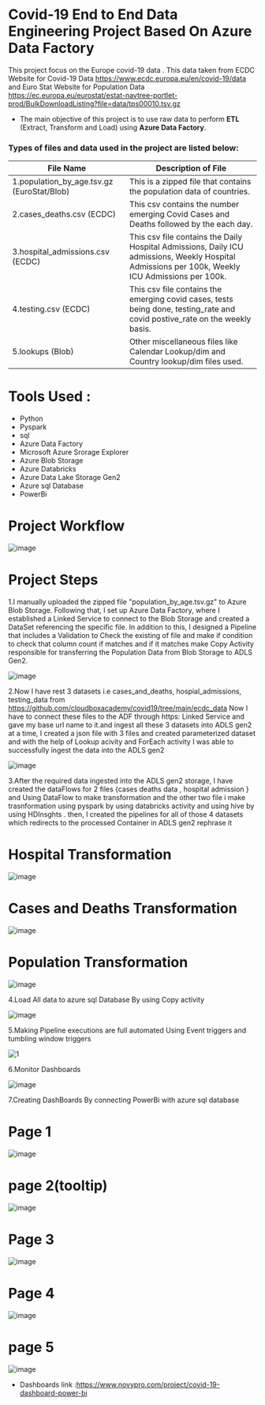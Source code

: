 # Covid-19 End to End Data Engineering Project Based On Azure Data Factory
This project focus on the Europe covid-19 data . This data taken from ECDC Website for Covid-19 Data https://www.ecdc.europa.eu/en/covid-19/data and Euro Stat Website for Population Data  https://ec.europa.eu/eurostat/estat-navtree-portlet-prod/BulkDownloadListing?file=data/tps00010.tsv.gz


* The main objective of this project is to use raw data to perform **ETL** (Extract, Transform and Load) using  **Azure Data Factory**.

### Types of files and data used in the project are listed below:

File Name | Description of File
-------- | ---------
1.population_by_age.tsv.gz (EuroStat/Blob) | This is a zipped file that contains the population data of countries.
2.cases_deaths.csv (ECDC) | This csv contains the number emerging Covid Cases and Deaths followed by the each day.
3.hospital_admissions.csv (ECDC) | This csv file contains the Daily Hospital Admissions, Daily ICU admissions, Weekly Hospital Admissions per 100k, Weekly ICU Admissions per 100k.
4.testing.csv (ECDC) | This csv file contains the emerging covid cases, tests being done, testing_rate and covid postive_rate on the weekly basis.
5.lookups (Blob) | Other miscellaneous  files like Calendar Lookup/dim and Country lookup/dim files used.

# Tools Used :
  * Python
  * Pyspark
  * sql
  * Azure Data Factory
  * Microsoft Azure Srorage Explorer
  * Azure Blob Storage
  * Azure Databricks
  * Azure Data Lake Storage Gen2
  * Azure sql Database
  * PowerBi

# Project Workflow

  ![image](https://github.com/Mustafamegahed20/Covid-19-Project-adf/assets/61358936/0b5cee77-3a26-40be-8586-41f7352cfa95)


# Project Steps 
  1.I manually uploaded the zipped file "population_by_age.tsv.gz" to Azure Blob Storage. Following that, I set up Azure Data Factory, where I established a Linked Service to connect to the Blob Storage and created a DataSet referencing the specific file. In addition to this, I designed a Pipeline that includes a Validation to Check the existing of file and make if condition to check that column count if matches and if it matches make Copy Activity responsible for transferring the Population Data from Blob Storage to ADLS Gen2.
  
![image](https://github.com/Mustafamegahed20/Covid-19-Project-adf/assets/61358936/9da364d4-56b9-482f-9132-02aa8730454e)



  2.Now I have rest 3 datasets i.e cases_and_deaths, hospial_admissions, testing_data from https://github.com/cloudboxacademy/covid19/tree/main/ecdc_data Now I have to connect these files to the ADF through https: Linked Service and gave my base url name to it.and ingest all these 3 datasets into ADLS gen2 at a time, I created a json file with 3 files and created parameterized dataset and with the help of Lookup acivity and ForEach activity I was able to successfully ingest the data into the ADLS gen2 
  
![image](https://github.com/Mustafamegahed20/Covid-19-Project-adf/assets/61358936/54be98e8-d744-4f4b-b87c-89759462a5ee)


  3.After the required data ingested into the ADLS gen2 storage, I have created the dataFlows for 2  files {cases deaths data , hospital admission } and  Using DataFlow to make transformation and the other two file i make trasnformation using pyspark by using databricks activity and using hive by using HDInsghts . then, I created the pipelines for all of those 4 datasets which redirects to the processed Container in  ADLS gen2 rephrase it 
  # Hospital Transformation 
  
  ![image](https://github.com/Mustafamegahed20/Covid-19-Project-adf/assets/61358936/790f6d20-a48c-4544-8855-bb0815adbd2c)

 
  # Cases and Deaths Transformation
  
   ![image](https://github.com/Mustafamegahed20/Covid-19-Project-adf/assets/61358936/89e88290-c385-41a6-8260-65695f2f9c0b)

   
  # Population Transformation
  
   ![image](https://github.com/Mustafamegahed20/Covid-19-Project-adf/assets/61358936/c4808175-c9e2-4a66-bad1-1b641ecf2643)


  4.Load All data to azure sql Database By using Copy activity 
  
   ![image](https://github.com/Mustafamegahed20/Covid-19-Project-adf/assets/61358936/bc50d647-b3bf-4336-a0b9-4735a9e45640)

  5.Making Pipeline executions are full automated Using Event triggers and tumbling window triggers
  
   ![1](https://github.com/Mustafamegahed20/Covid-19-Project-adf/assets/61358936/e55e37b6-fbb8-42ed-84f8-f575cb2a63bf)


  6.Monitor Dashboards
  
   ![image](https://github.com/Mustafamegahed20/Covid-19-Project-adf/assets/61358936/00d0f02b-2dd3-4e6f-bac6-bc8178419d83)
   
  7.Creating DashBoards By connecting PowerBi with azure sql database
   # Page 1 
   
   ![image](https://github.com/Mustafamegahed20/Covid-19-Project-adf/assets/61358936/da2d5718-ff17-4536-9544-ee86c5387920)

   # page 2(tooltip)
   
   ![image](https://github.com/Mustafamegahed20/Covid-19-Project-adf/assets/61358936/34bceded-9812-44f5-b82b-2ac7c2ead0c4)

   
   # Page 3
   
   ![image](https://github.com/Mustafamegahed20/Covid-19-Project-adf/assets/61358936/ae25954b-ef01-4db6-a5b5-e06f1bb3ed92)

   
   # Page 4 

   ![image](https://github.com/Mustafamegahed20/Covid-19-Project-adf/assets/61358936/499cfb20-07f2-4672-8560-1718809efebb)

      
   # page 5
   
   ![image](https://github.com/Mustafamegahed20/Covid-19-Project-adf/assets/61358936/1dd7aace-cf5c-4130-8e1f-4b5747eb50e8)


  * Dashboards link :https://www.novypro.com/project/covid-19-dashboard-power-bi

    
       
     
      

    
     


  
  

  

    
  
